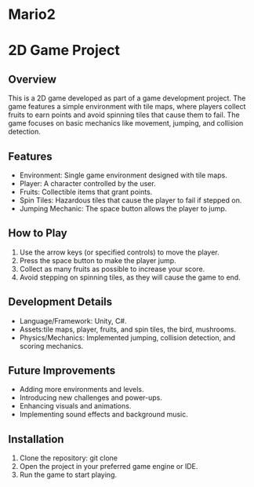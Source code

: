 # Mario2
# 2D Game Project

## Overview
This is a 2D game developed as part of a game development project. The game features a simple environment with tile maps, where players collect fruits to earn points and avoid spinning tiles that cause them to fail. The game focuses on basic mechanics like movement, jumping, and collision detection.

## Features
- Environment: Single game environment designed with tile maps.
- Player: A character controlled by the user.
- Fruits: Collectible items that grant points.
- Spin Tiles: Hazardous tiles that cause the player to fail if stepped on.
- Jumping Mechanic: The space button allows the player to jump.

## How to Play
1. Use the arrow keys (or specified controls) to move the player.
2. Press the space button to make the player jump.
3. Collect as many fruits as possible to increase your score.
4. Avoid stepping on spinning tiles, as they will cause the game to end.

## Development Details
- Language/Framework: Unity, C#.
- Assets:tile maps, player, fruits, and spin tiles, the bird, mushrooms.
- Physics/Mechanics: Implemented jumping, collision detection, and scoring mechanics.

## Future Improvements
- Adding more environments and levels.
- Introducing new challenges and power-ups.
- Enhancing visuals and animations.
- Implementing sound effects and background music.

## Installation
1. Clone the repository: git clone <repository-url>
2. Open the project in your preferred game engine or IDE.
3. Run the game to start playing.
